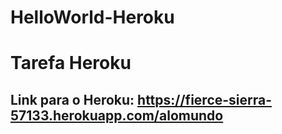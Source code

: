 # HelloWorld-Heroku

# Tarefa Heroku


## Link para o Heroku: https://fierce-sierra-57133.herokuapp.com/alomundo
